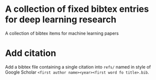 # A collection of fixed bibtex entries for deep learning research
A collection of bibtex items for machine learning papers

# Add citation
Add a bibtex file containing a single citation into `refs/` named in style of Google Scholar `<first author name><year><first word fo title>.bib`.
